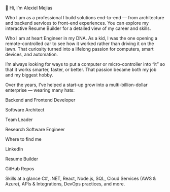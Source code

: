 👋 Hi, I’m Alexiel Mejias

Who I am as a professional
I build solutions end-to-end — from architecture and backend services to front-end experiences. You can explore my interactive Resume Builder
 for a detailed view of my career and skills.

Who I am at heart
Engineer in my DNA. As a kid, I was the one opening a remote-controlled car to see how it worked rather than driving it on the lawn. That curiosity turned into a lifelong passion for computers, smart devices, and automation.

I’m always looking for ways to put a computer or micro-controller into “it” so that it works smarter, faster, or better. That passion became both my job and my biggest hobby.

Over the years, I’ve helped a start-up grow into a multi-billion-dollar enterprise — wearing many hats:

Backend and Frontend Developer

Software Architect

Team Leader

Research Software Engineer

Where to find me

LinkedIn

Resume Builder

GitHub Repos

Skills at a glance
C#, .NET, React, Node.js, SQL, Cloud Services (AWS & Azure), APIs & Integrations, DevOps practices, and more.

